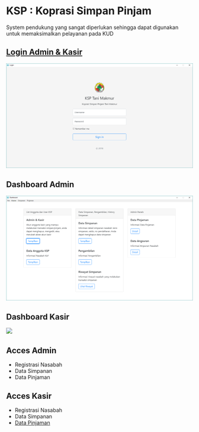 # KSP : Koprasi Simpan Pinjam
System pendukung yang sangat diperlukan sehingga dapat digunakan untuk memaksimalkan pelayanan pada KUD

## [Login Admin & Kasir](https://github.com/ilhamsj/Koperasi-Simpan-Pinjam/blob/master/views/login/script/loginForm.js)
<img src="Screenshoot/Halaman Login Admin & kasir.PNG">

## Dashboard Admin
<img src="Screenshoot/Admin/1. panel.PNG">

## Dashboard Kasir
<img src="Screenshoot/Admin/1. Halaman Kasir.PNG">

## Acces Admin
* Registrasi Nasabah
* Data Simpanan
* Data Pinjaman

## Acces Kasir
* Registrasi Nasabah
* Data Simpanan
* [Data Pinjaman](https://github.com/ilhamsj/Koperasi-Simpan-Pinjam/blob/master/views/login/script/loginForm.js)
